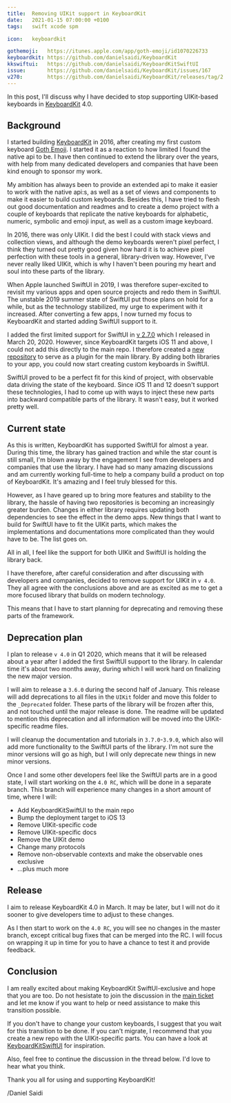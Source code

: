 ```yaml
---
title:  Removing UIKit support in KeyboardKit
date:   2021-01-15 07:00:00 +0100
tags:   swift xcode spm

icon:   keyboardkit

gothemoji:   https://itunes.apple.com/app/goth-emoji/id1070226733
keyboardkit: https://github.com/danielsaidi/KeyboardKit
kkswiftui:   https://github.com/danielsaidi/KeyboardKitSwiftUI
issue:       https://github.com/danielsaidi/KeyboardKit/issues/167
v270:        https://github.com/danielsaidi/KeyboardKit/releases/tag/2.7.0
---
```


In this post, I'll discuss why I have decided to stop supporting UIKit-based keyboards in [KeyboardKit]({{page.keyboardkit}}) 4.0.


## Background

I started building [KeyboardKit]({{page.keyboardkit}}) in 2016, after creating my first custom keyboard [Goth Emoji]({{page.gothemoji}}). I started it as a reaction to how limited I found the native api to be. I have then continued to extend the library over the years, with help from many dedicated developers and companies that have been kind enough to sponsor my work.

My ambition has always been to provide an extended api to make it easier to work with the native api:s, as well as a set of views and components to make it easier to build custom keyboards. Besides this, I have tried to flesh out good documentation and readmes and to create a demo project with a couple of keyboards that replicate the native keyboards for alphabetic, numeric, symbolic and emoji input, as well as a custom image keyboard.

In 2016, there was only UIKit. I did the best I could with stack views and collection views, and although the demo keyboards weren't pixel perfect, I think they turned out pretty good given how hard it is to achieve pixel perfection with these tools in a general, library-driven way. However, I've never really liked UIKit, which is why I haven't been pouring my heart and soul into these parts of the library.

When Apple launched SwiftUI in 2019, I was therefore super-excited to revisit my various apps and open source projects and redo them in SwiftUI. The unstable 2019 summer state of SwiftUI put those plans on hold for a while, but as the technology stabilized, my urge to experiment with it increased. After converting a few apps, I now turned my focus to KeyboardKit and started adding SwiftUI support to it.

I added the first limited support for SwiftUI in [v 2.7.0]({{page.v270}}) which I released in March 20, 2020. However, since KeyboardKit targets iOS 11 and above, I could not add this directly to the main repo. I therefore created a [new repository]({{page.kkswiftui}}) to serve as a plugin for the main library. By adding both libraries to your app, you could now start creating custom keyboards in SwiftUI.

SwiftUI proved to be a perfect fit for this kind of project, with observable data driving the state of the keyboard. Since iOS 11 and 12 doesn't support these technologies, I had to come up with ways to inject these new parts into backward compatible parts of the library. It wasn't easy, but it worked pretty well.


## Current state

As this is written, KeyboardKit has supported SwiftUI for almost a year. During this time, the library has gained traction and while the star count is still small, I'm blown away by the engagement I see from developers and companies that use the library. I have had so many amazing discussions and am currently working full-time to help a company build a product on top of KeyboardKit. It's amazing and I feel truly blessed for this.

However, as I have geared up to bring more features and stability to the library, the hassle of having two repositories is becoming an increasingly greater burden. Changes in either library requires updating both dependencies to see the effect in the demo apps. New things that I want to build for SwiftUI have to fit the UIKit parts, which makes the implementations and documentations more complicated than they would have to be. The list goes on.

All in all, I feel like the support for both UIKit and SwiftUI is holding the library back.

I have therefore, after careful consideration and after discussing with developers and companies, decided to remove support for UIKit in `v 4.0`. They all agree with the conclusions above and are as excited as me to get a more focused library that builds on modern technology.

This means that I have to start planning for deprecating and removing these parts of the framework.


## Deprecation plan

I plan to release `v 4.0` in Q1 2020, which means that it will be released about a year after I added the first SwiftUI support to the library. In calendar time it's about two months away, during which I will work hard on finalizing the new major version.

I will aim to release a `3.6.0` during the second half of January. This release will add deprecations to all files in the `UIKit` folder and move this folder to the `_Deprecated` folder. These parts of the library will be frozen after this, and not touched until the major release is done. The readme will be updated to mention this deprecation and all information will be moved into the UIKit-specific readme files.

I will cleanup the documentation and tutorials in `3.7.0`-`3.9.0`, which also will add more functionality to the SwiftUI parts of the library. I'm not sure the minor versions will go as high, but I will only deprecate new things in new minor versions.

Once I and some other developers feel like the SwiftUI parts are in a good state, I will start working on the `4.0 RC`, which will be done in a separate branch. This branch will experience many changes in a short amount of time, where I will:

* Add KeyboardKitSwiftUI to the main repo
* Bump the deployment target to iOS 13
* Remove UIKit-specific code
* Remove UIKit-specific docs
* Remove the UIKit demo
* Change many protocols
* Remove non-observable contexts and make the observable ones exclusive
* ...plus much more


## Release

I aim to release KeyboardKit 4.0 in March. It may be later, but I will not do it sooner to give developers time to adjust to these changes.

As I then start to work on the `4.0 RC`, you will see no changes in the master branch, except critical bug fixes that can be merged into the RC. I will focus on wrapping it up in time for you to have a chance to test it and provide feedback.


## Conclusion

I am really excited about making KeyboardKit SwiftUI-exclusive and hope that you are too. Do not hesistate to join the discussion in the [main ticket]({{page.ticket}}) and let me know if you want to help or need assistance to make this transition possible.

If you don't have to change your custom keyboards, I suggest that you wait for this transition to be done. If you can't migrate, I recommend that you create a new repo with the UIKit-specific parts. You can have a look at [KeyboardKitSwiftUI]({{page.kkswiftui}}) for inspiration.

Also, feel free to continue the discussion in the thread below. I'd love to hear what you think.

Thank you all for using and supporting KeyboardKit!

/Daniel Saidi


